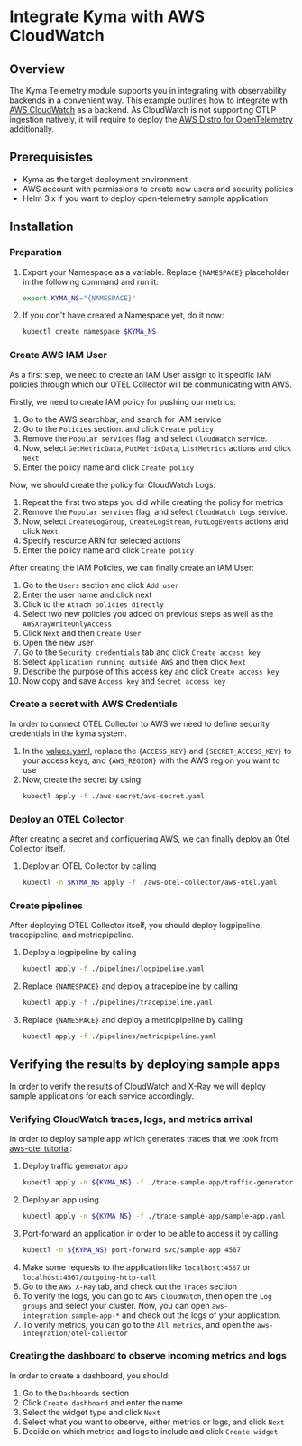# Integrate Kyma with AWS CloudWatch

## Overview 

The Kyma Telemetry module supports you in integrating with observability backends in a convenient way. This example outlines how to integrate with [AWS CloudWatch](https://aws.amazon.com/cloudwatch) as a backend. As CloudWatch is not supporting OTLP ingestion natively, it will require to deploy the [AWS Distro for OpenTelemetry](https://aws-otel.github.io) additionally. 

## Prerequisistes 

- Kyma as the target deployment environment
- AWS account with permissions to create new users and security policies
- Helm 3.x if you want to deploy open-telemetry sample application

## Installation

### Preparation

1. Export your Namespace as a variable. Replace `{NAMESPACE}` placeholder in the following command and run it:

    ```bash
    export KYMA_NS="{NAMESPACE}"
    ```
1. If you don't have created a Namespace yet, do it now:
    ```bash
    kubectl create namespace $KYMA_NS
    ```

### Create AWS IAM User

As a first step, we need to create an IAM User assign to it specific IAM policies through which our OTEL Collector will be communicating with AWS. 

Firstly, we need to create IAM policy for pushing our metrics:
1. Go to the AWS searchbar, and search for IAM service
1. Go to the `Policies` section. and click `Create policy`
1. Remove the `Popular services` flag, and select `CloudWatch` service. 
1. Now, select `GetMetricData`, `PutMetricData`, `ListMetrics` actions and click `Next`
1. Enter the policy name and click `Create policy`

Now, we should create the policy for CloudWatch Logs:
1. Repeat the first two steps you did while creating the policy for metrics
1. Remove the `Popular services` flag, and select `CloudWatch Logs` service.
1. Now, select `CreateLogGroup`, `CreateLogStream`, `PutLogEvents` actions and click `Next`
1. Specify resource ARN for selected actions
1. Enter the policy name and click `Create policy` 

After creating the IAM Policies, we can finally create an IAM User:
1. Go to the `Users` section and click `Add user`
1. Enter the user name and click next
1. Click to the `Attach policies directly`
1. Select two new policies you added on previous steps as well as the `AWSXrayWriteOnlyAccess`
1. Click `Next` and then `Create User`
1. Open the new user
1. Go to the `Security credentials` tab and click `Create access key`
1. Select `Application running outside AWS` and then click `Next`
1. Describe the purpose of this access key and click `Create access key`
1. Now copy and save `Access key` and `Secret access key`

### Create a secret with AWS Credentials

In order to connect OTEL Collector to AWS we need to define security credentials in the kyma system. 

1. In the [values.yaml](./aws-secret/values.yaml), replace the `{ACCESS_KEY}` and `{SECRET_ACCESS_KEY}` to your access keys, and `{AWS_REGION}` with the AWS region you want to use
2. Now, create the secret by using 
    ```bash
    kubectl apply -f ./aws-secret/aws-secret.yaml
    ```

### Deploy an OTEL Collector

After creating a secret and configuering AWS, we can finally deploy an Otel Collector itself.

1. Deploy an OTEL Collector by calling 
    ```bash
    kubectl -n $KYMA_NS apply -f ./aws-otel-collector/aws-otel.yaml
    ```

### Create pipelines

After deploying OTEL Collector itself, you should deploy logpipeline, tracepipeline, and metricpipeline. 

1. Deploy a logpipeline by calling 
    ```bash
    kubectl apply -f ./pipelines/logpipeline.yaml
    ```
1. Replace `{NAMESPACE}` and deploy a tracepipeline by calling 
    ```bash
    kubectl apply -f ./pipelines/tracepipeline.yaml
    ```
1. Replace `{NAMESPACE}` and deploy a metricpipeline by calling 
    ```bash
    kubectl apply -f ./pipelines/metricpipeline.yaml
    ```

## Verifying the results by deploying sample apps

In order to verify the results of CloudWatch and X-Ray we will deploy sample applications for each service accordingly.

### Verifying CloudWatch traces, logs, and metrics arrival 

In order to deploy sample app which generates traces that we took from [aws-otel tutorial](https://docs.aws.amazon.com/eks/latest/userguide/sample-app.html):
1. Deploy traffic generator app
    ```bash
    kubectl apply -n ${KYMA_NS} -f ./trace-sample-app/traffic-generator.yaml
    ```
1. Deploy an app using 
    ```bash
    kubectl apply -n ${KYMA_NS} -f ./trace-sample-app/sample-app.yaml
    ```
1. Port-forward an application in order to be able to access it by calling 
    ```bash
    kubectl -n ${KYMA_NS} port-forward svc/sample-app 4567
    ```
1. Make some requests to the application like `localhost:4567` or `localhost:4567/outgoing-http-call`
1. Go to the `AWS X-Ray` tab, and check out the `Traces` section
1. To verify the logs, you can go to `AWS CloudWatch`, then open the `Log groups` and select your cluster. Now, you can open `aws-integration.sample-app-*` and check out the logs of your application.
1. To verify metrics, you can go to the `All metrics`, and open the `aws-integration/otel-collector`

### Creating the dashboard to observe incoming metrics and logs

In order to create a dashboard, you should:
1. Go to the `Dashboards` section
1. Click `Create dashboard` and enter the name
1. Select the widget type and click `Next`
1. Select what you want to observe, either metrics or logs, and click `Next`
1. Decide on which metrics and logs to include and click `Create widget`